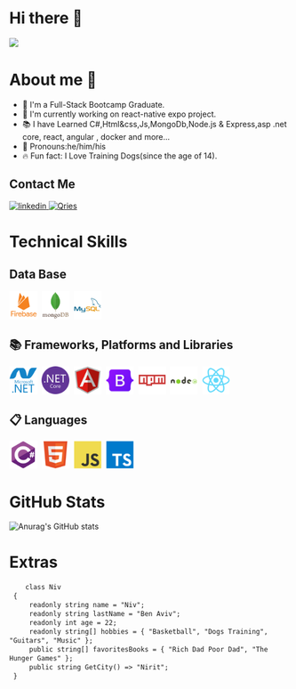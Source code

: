 # Hi there 👋
![](https://komarev.com/ghpvc/?username=your-github-username&label=Nice+To+Meet+You!+You+Are+Visitor+num)


# About me 🙋
 * 🎒 I'm a Full-Stack Bootcamp Graduate.
 * 💚 I'm currently working on react-native expo project.
 * 📚 I have Learned C#,Html&css,Js,MongoDb,Node.js & Express,asp .net core, react, angular , docker and more...
 * 🎀 Pronouns:he/him/his
 * 🔥 Fun fact: I Love Training Dogs(since the age of 14).

 ## Contact Me
<a href="https://www.linkedin.com/in/niv-ben-aviv-b37b871b4/">
 <img alt="linkedin" src="https://github.com/yushi1007/yushi1007/blob/main/images/linkedin.png?raw=true"
width=30" >
 </a>
         
 <a href="https://www.instagram.com/niv.benaviv/">
<img alt="Qries" src="https://github.com/yushi1007/yushi1007/blob/main/images/instagram.png?raw=true"
 width=30">
  </a>
  
        

# Technical Skills

## Data Base
  <img src="https://github.com/devicons/devicon/blob/master/icons/firebase/firebase-plain-wordmark.svg" title="Angular" alt="dot-net" width="50" height="50"/>&nbsp;
  <img src="https://github.com/devicons/devicon/blob/master/icons/mongodb/mongodb-original-wordmark.svg" title="Angular" alt="dot-net" width="50" height="50"/>&nbsp;
  <img src="https://github.com/devicons/devicon/blob/master/icons/mysql/mysql-original-wordmark.svg" title="Angular" alt="dot-net" width="50" height="50"/>&nbsp;
## 📚 Frameworks, Platforms and Libraries

  <img src="https://github.com/devicons/devicon/blob/master/icons/dot-net/dot-net-plain-wordmark.svg" title="Angular" alt="dot-net" width="50" height="50"/>&nbsp;
  <img src="https://github.com/devicons/devicon/blob/master/icons/dotnetcore/dotnetcore-original.svg" title="dotnetcore" alt="Angular" width="50" height="50"/>&nbsp;
  <img src="https://github.com/devicons/devicon/blob/master/icons/angularjs/angularjs-original.svg" title="angularjs" alt="Angular" width="50" height="50"/>&nbsp;
  <img src="https://github.com/devicons/devicon/blob/master/icons/bootstrap/bootstrap-original.svg" title="Bootstrap" alt="Bootstrap" width="50" height="50"/>&nbsp;
<img src="https://github.com/devicons/devicon/blob/master/icons/npm/npm-original-wordmark.svg" title="csharp" alt="csharp" width="50" height="50"/>&nbsp;
 <img src="https://github.com/devicons/devicon/blob/master/icons/nodejs/nodejs-original-wordmark.svg" title="csharp" alt="csharp" width="50"  height="50"/>&nbsp;
 <img src="https://github.com/devicons/devicon/blob/master/icons/react/react-original.svg" title="csharp" alt="csharp" width="50" height="50"/>&nbsp;

## 📋 Languages
 <img src="https://github.com/devicons/devicon/blob/master/icons/csharp/csharp-original.svg" title="csharp" alt="csharp" width="50" height="50"/>&nbsp;
 <img src="https://github.com/devicons/devicon/blob/master/icons/html5/html5-original.svg" title="html" alt="html" width="50" height="50"/>&nbsp;
 <img src="https://github.com/devicons/devicon/blob/master/icons/javascript/javascript-original.svg" title="js" alt="js" width="50" height="50"/>&nbsp;  <img src="https://github.com/devicons/devicon/blob/master/icons/typescript/typescript-original.svg" title="js" alt="js" width="50" height="50"/>&nbsp;





# GitHub Stats
![Anurag's GitHub stats](https://github-readme-stats.vercel.app/api?username=Nivben190&show_icons=true&theme=radical)


# Extras 
          
   ```
       class Niv
    {
        readonly string name = "Niv";
        readonly string lastName = "Ben Aviv";
        readonly int age = 22;
        readonly string[] hobbies = { "Basketball", "Dogs Training", "Guitars", "Music" };
        public string[] favoritesBooks = { "Rich Dad Poor Dad", "The Hunger Games" };
        public string GetCity() => "Nirit";
    }

   ```

